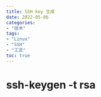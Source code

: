 ```yaml
---
title: SSH key 生成
date: 2022-05-06
categories:
- "技术"
tags:
- "Linux"
- "SSH"
- "工具"
toc: true
---
```


# ssh-keygen -t rsa
